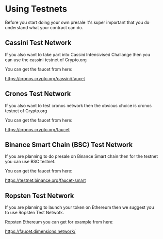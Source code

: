 # Using Testnets

Before you start doing your own presale it's super important that you do understand what your contract can do.


## Cassini Test Network 

If you also want to take part into Cassini Intensivised Challange then you can use the cassini testnet of Crypto.org  
  
You can get the faucet from here:

https://cronos.crypto.org/cassini/faucet


## Cronos Test Network 

If you also want to test cronos network then the obvious choice is cronos testnet of Crypto.org  
  
You can get the faucet from here:

https://cronos.crypto.org/faucet


## Binance Smart Chain (BSC) Test Network 

If you are planning to do presale on Binance Smart chain then for the testnet you can use BSC testnet.  
  
You can get the faucet from here:

https://testnet.binance.org/faucet-smart



## Ropsten Test Network 

If you are planning to launch your token on Ethereum then we suggest you to use Ropsten Test Netwotk. 
  
Ropsten Ethereum you can get for example from here:

https://faucet.dimensions.network/






